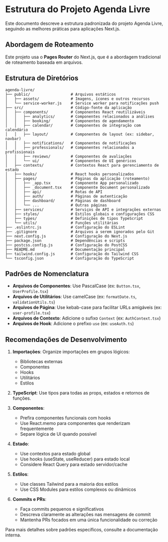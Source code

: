 # Estrutura do Projeto Agenda Livre

Este documento descreve a estrutura padronizada do projeto Agenda Livre, seguindo as melhores práticas para aplicações Next.js.

## Abordagem de Roteamento

Este projeto usa o **Pages Router** do Next.js, que é a abordagem tradicional de roteamento baseada em arquivos.

## Estrutura de Diretórios

```
agenda-livre/
├── public/                  # Arquivos estáticos
│   ├── assets/              # Imagens, ícones e outros recursos
│   └── service-worker.js    # Service worker para notificações push
├── src/                     # Código-fonte da aplicação
│   ├── components/          # Componentes React reutilizáveis
│   │   ├── analytics/       # Componentes relacionados a análises
│   │   ├── booking/         # Componentes de agendamento
│   │   ├── calendar/        # Componentes de integração com calendário
│   │   ├── layout/          # Componentes de layout (ex: sidebar, navbar)
│   │   ├── notifications/   # Componentes de notificações
│   │   ├── professionals/   # Componentes relacionados a profissionais
│   │   ├── reviews/         # Componentes de avaliações
│   │   └── ui/              # Componentes de UI genéricos
│   ├── contexts/            # Contextos React para gerenciamento de estado
│   ├── hooks/               # React hooks personalizados
│   ├── pages/               # Páginas da aplicação (roteamento)
│   │   ├── _app.tsx         # Componente App personalizado
│   │   ├── _document.tsx    # Componente Document personalizado
│   │   ├── api/             # Rotas de API
│   │   ├── auth/            # Páginas de autenticação
│   │   ├── dashboard/       # Páginas de dashboard
│   │   └── ...              # Outras páginas
│   ├── services/            # Serviços de API e integrações externas
│   ├── styles/              # Estilos globais e configurações CSS
│   ├── types/               # Definições de tipos TypeScript
│   └── utils/               # Funções utilitárias
├── .eslintrc.js             # Configuração do ESLint
├── .gitignore               # Arquivos a serem ignorados pelo Git
├── next.config.js           # Configuração do Next.js
├── package.json             # Dependências e scripts
├── postcss.config.js        # Configuração do PostCSS
├── README.md                # Documentação principal
├── tailwind.config.js       # Configuração do Tailwind CSS
└── tsconfig.json            # Configuração do TypeScript
```

## Padrões de Nomenclatura

- **Arquivos de Componentes**: Use PascalCase (ex: `Button.tsx`, `UserProfile.tsx`)
- **Arquivos de Utilitários**: Use camelCase (ex: `formatDate.ts`, `validationUtils.ts`)
- **Arquivos de Página**: Use kebab-case para facilitar URLs amigáveis (ex: `user-profile.tsx`)
- **Arquivos de Contexto**: Adicione o sufixo `Context` (ex: `AuthContext.tsx`)
- **Arquivos de Hook**: Adicione o prefixo `use` (ex: `useAuth.ts`)

## Recomendações de Desenvolvimento

1. **Importações**: Organize importações em grupos lógicos:
   - Bibliotecas externas
   - Componentes
   - Hooks
   - Utilitários
   - Estilos

2. **TypeScript**: Use tipos para todas as props, estados e retornos de funções.

3. **Componentes**:
   - Prefira componentes funcionais com hooks
   - Use React.memo para componentes que renderizam frequentemente
   - Separe lógica de UI quando possível

4. **Estado**:
   - Use contextos para estado global
   - Use hooks (useState, useReducer) para estado local
   - Considere React Query para estado servidor/cache

5. **Estilos**:
   - Use classes Tailwind para a maioria dos estilos
   - Use CSS Modules para estilos complexos ou dinâmicos

6. **Commits e PRs**:
   - Faça commits pequenos e significativos
   - Descreva claramente as alterações nas mensagens de commit
   - Mantenha PRs focados em uma única funcionalidade ou correção

Para mais detalhes sobre padrões específicos, consulte a documentação interna.
